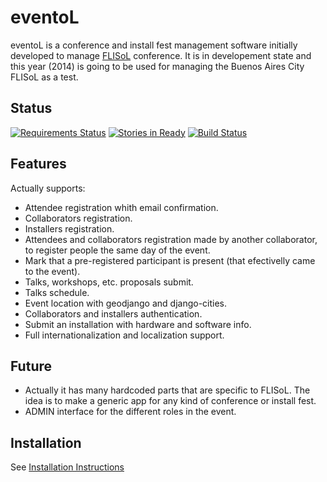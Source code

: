 eventoL
=========
eventoL is a conference and install fest management software initially developed to manage [FLISoL][1] conference.
It is in developement state and this year (2014) is going to be used for managing the Buenos Aires City FLISoL as a test.

Status
-------

[![Requirements Status](https://requires.io/github/reyiyo/eventoL/requirements.svg?branch=master)](https://requires.io/github/reyiyo/eventoL/requirements/?branch=master) [![Stories in Ready](https://badge.waffle.io/GNUtn/eventoL.svg?label=ready&title=Ready)](http://waffle.io/GNUtn/eventoL)
[![Build Status](https://travis-ci.org/xombra/block.svg)](https://travis-ci.org/xombra/block)

Features
--------------
Actually supports:
- Attendee registration whith email confirmation.
- Collaborators registration.
- Installers registration.
- Attendees and collaborators registration made by another collaborator, to register people the same day of the event.
- Mark that a pre-registered participant is present (that efectivelly came to the event).
- Talks, workshops, etc. proposals submit.
- Talks schedule.
- Event location with geodjango and django-cities.
- Collaborators and installers authentication.
- Submit an installation with hardware and software info.
- Full internationalization and localization support.

Future
-------
- Actually it has many hardcoded parts that are specific to FLISoL. The idea is to make a generic app for any kind of conference or install fest.
- ADMIN interface for the different roles in the event.


Installation
--------------
See [Installation Instructions](https://github.com/reyiyo/eventoL/wiki/Installation)


  [1]: http://flisol.info/
